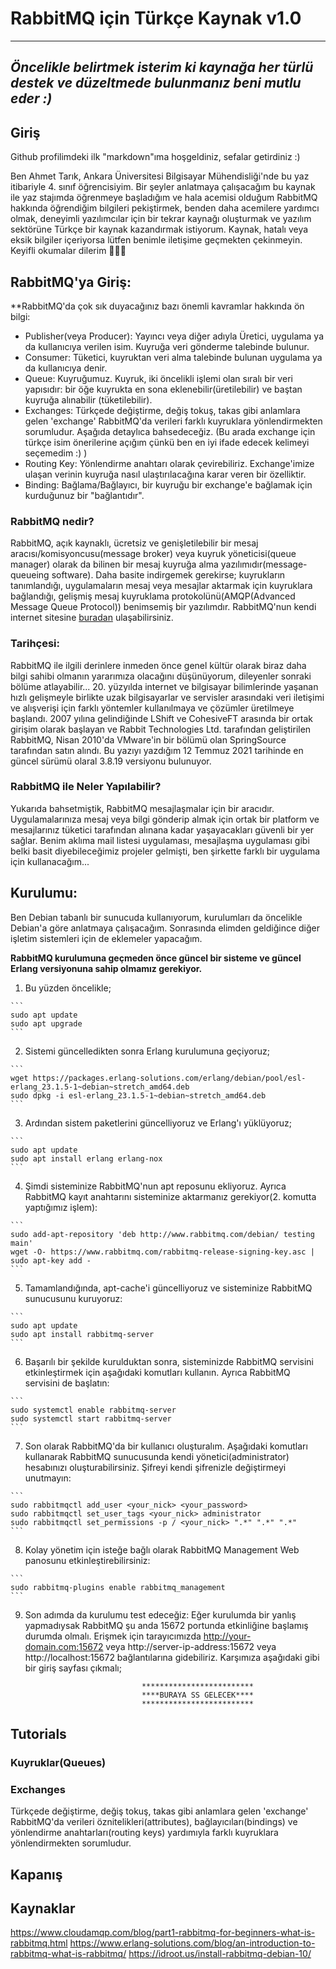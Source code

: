 # RabbitMQ için Türkçe Kaynak v1.0

-----------------------------------------------------------------------------------------------------
*Öncelikle belirtmek isterim ki kaynağa her türlü destek ve düzeltmede bulunmanız beni mutlu eder :)*
-----------------------------------------------------------------------------------------------------

## Giriş
Github profilimdeki ilk "markdown"ıma hoşgeldiniz, sefalar getirdiniz :)

Ben Ahmet Tarık, Ankara Üniversitesi Bilgisayar Mühendisliği'nde bu yaz itibariyle 4. sınıf öğrencisiyim. Bir şeyler anlatmaya çalışacağım bu kaynak ile yaz stajımda öğrenmeye başladığım ve hala acemisi olduğum RabbitMQ hakkında öğrendiğim bilgileri pekiştirmek, benden daha acemilere yardımcı olmak, deneyimli yazılımcılar için bir tekrar kaynağı oluşturmak ve yazılım sektörüne Türkçe bir kaynak kazandırmak istiyorum. Kaynak, hatalı veya eksik bilgiler içeriyorsa lütfen benimle iletişime geçmekten çekinmeyin. Keyifli okumalar dilerim 🥳🥳🥳


## RabbitMQ'ya Giriş:

**RabbitMQ'da çok sık duyacağınız bazı önemli kavramlar hakkında ön bilgi:

- Publisher(veya Producer): Yayıncı veya diğer adıyla Üretici, uygulama ya da kullanıcıya verilen isim. Kuyruğa veri gönderme talebinde bulunur.
- Consumer: Tüketici, kuyruktan veri alma talebinde bulunan uygulama ya da kullanıcıya denir. 
- Queue: Kuyruğumuz. Kuyruk, iki öncelikli işlemi olan sıralı bir veri yapısıdır: bir öğe kuyrukta en sona eklenebilir(üretilebilir) ve baştan kuyruğa alınabilir (tüketilebilir). 
- Exchanges: Türkçede değiştirme, değiş tokuş, takas gibi anlamlara gelen 'exchange' RabbitMQ'da verileri farklı kuyruklara yönlendirmekten sorumludur. Aşağıda detaylıca bahsedeceğiz. (Bu arada exchange için türkçe isim önerilerine açığım çünkü ben en iyi ifade edecek kelimeyi seçemedim :)   )
- Routing Key: Yönlendirme anahtarı olarak çevirebiliriz. Exchange'imize ulaşan verinin kuyruğa nasıl ulaştırılacağına karar veren bir özelliktir.
- Binding: Bağlama/Bağlayıcı, bir kuyruğu bir exchange'e bağlamak için kurduğunuz bir "bağlantıdır". 

### RabbitMQ nedir?

  RabbitMQ, açık kaynaklı, ücretsiz ve genişletilebilir bir mesaj aracısı/komisyoncusu(message broker) veya kuyruk yöneticisi(queue manager) olarak da bilinen bir mesaj kuyruğa alma yazılımıdır(message-queueing software). Daha basite indirgemek gerekirse; kuyrukların tanımlandığı, uygulamaların mesaj veya mesajlar aktarmak için kuyruklara bağlandığı, gelişmiş mesaj kuyruklama protokolünü(AMQP(Advanced Message Queue Protocol)) benimsemiş bir yazılımdır. RabbitMQ'nun kendi internet sitesine [buradan](https://www.rabbitmq.com/) ulaşabilirsiniz.

### Tarihçesi:
  
  RabbitMQ ile ilgili derinlere inmeden önce genel kültür olarak biraz daha bilgi sahibi olmanın yararımıza olacağını düşünüyorum, dileyenler sonraki bölüme atlayabilir... 20. yüzyılda internet ve bilgisayar bilimlerinde yaşanan hızlı gelişmeyle birlikte uzak bilgisayarlar ve servisler arasındaki veri iletişimi ve alışverişi için farklı yöntemler kullanılmaya ve çözümler üretilmeye başlandı. 2007 yılına gelindiğinde LShift ve CohesiveFT arasında bir ortak girişim olarak başlayan ve Rabbit Technologies Ltd. tarafından geliştirilen RabbitMQ, Nisan 2010'da VMware'in bir bölümü olan SpringSource tarafından satın alındı. Bu yazıyı yazdığım 12 Temmuz 2021 tarihinde en güncel sürümü olaral 3.8.19 versiyonu bulunuyor.
  
### RabbitMQ ile Neler Yapılabilir?
  Yukarıda bahsetmiştik, RabbitMQ mesajlaşmalar için bir aracıdır. Uygulamalarınıza mesaj veya bilgi gönderip almak için ortak bir platform ve mesajlarınız tüketici tarafından alınana kadar yaşayacakları güvenli bir yer sağlar. Benim aklıma mail listesi uygulaması, mesajlaşma uygulaması gibi belki basit diyebileceğimiz projeler gelmişti, ben şirkette farklı bir uygulama için kullanacağım... 

## Kurulumu:

  Ben Debian tabanlı bir sunucuda kullanıyorum, kurulumları da öncelikle Debian'a göre anlatmaya çalışacağım. Sonrasında elimden geldiğince diğer işletim sistemleri için de eklemeler yapacağım.
  
  **RabbitMQ kurulumuna geçmeden önce güncel bir sisteme ve güncel Erlang versiyonuna sahip olmamız gerekiyor.**
  1. Bu yüzden öncelikle;
 
    ```
    sudo apt update
    sudo apt upgrade
    ```
  2. Sistemi güncelledikten sonra Erlang kurulumuna geçiyoruz;
  
    ```
    wget https://packages.erlang-solutions.com/erlang/debian/pool/esl-erlang_23.1.5-1~debian~stretch_amd64.deb
    sudo dpkg -i esl-erlang_23.1.5-1~debian~stretch_amd64.deb
    ```
  3. Ardından sistem paketlerini güncelliyoruz ve Erlang'ı yüklüyoruz;
  
    ```
    sudo apt update
    sudo apt install erlang erlang-nox
    ```  
  4. Şimdi sisteminize RabbitMQ'nun apt reposunu ekliyoruz. Ayrıca RabbitMQ kayıt anahtarını sisteminize aktarmanız gerekiyor(2. komutta yaptığımız işlem):
    
    ```
    sudo add-apt-repository 'deb http://www.rabbitmq.com/debian/ testing main'
    wget -O- https://www.rabbitmq.com/rabbitmq-release-signing-key.asc | sudo apt-key add -
    ```
  5. Tamamlandığında, apt-cache'i güncelliyoruz ve sisteminize RabbitMQ sunucusunu kuruyoruz:
    
    ```
    sudo apt update
    sudo apt install rabbitmq-server
    ```
  6. Başarılı bir şekilde kurulduktan sonra, sisteminizde RabbitMQ servisini etkinleştirmek için aşağıdaki komutları kullanın. Ayrıca RabbitMQ servisini de başlatın:
    
    ```
    sudo systemctl enable rabbitmq-server
    sudo systemctl start rabbitmq-server
    ```
  7. Son olarak RabbitMQ'da bir kullanıcı oluşturalım. Aşağıdaki komutları kullanarak RabbitMQ sunucusunda kendi yönetici(administrator) hesabınızı oluşturabilirsiniz. Şifreyi kendi şifrenizle değiştirmeyi unutmayın:
    
    ```
    sudo rabbitmqctl add_user <your_nick> <your_password> 
    sudo rabbitmqctl set_user_tags <your_nick> administrator
    sudo rabbitmqctl set_permissions -p / <your_nick> ".*" ".*" ".*"
    ```
  8. Kolay yönetim için isteğe bağlı olarak RabbitMQ Management Web panosunu etkinleştirebilirsiniz:
    
    ```
    sudo rabbitmq-plugins enable rabbitmq_management
    ```
  9. Son adımda da kurulumu test edeceğiz:
    Eğer kurulumda bir yanlış yapmadıysak RabbitMQ şu anda 15672 portunda etkinliğine başlamış durumda olmalı. Erişmek için tarayıcımızda 
      http://your-domain.com:15672 veya 
      http://server-ip-address:15672 veya
      http://localhost:15672 bağlantılarına gidebiliriz. Karşımıza aşağıdaki gibi bir giriş sayfası çıkmalı;
                             
                                   *************************
                                   ****BURAYA SS GELECEK****
                                   *************************

## Tutorials
### Kuyruklar(Queues)
### Exchanges

Türkçede değiştirme, değiş tokuş, takas gibi anlamlara gelen 'exchange' RabbitMQ'da verileri öznitelikleri(attributes), bağlayıcıları(bindings) ve yönlendirme anahtarları(routing keys) yardımıyla farklı kuyruklara yönlendirmekten sorumludur.


###
## Kapanış

## Kaynaklar
https://www.cloudamqp.com/blog/part1-rabbitmq-for-beginners-what-is-rabbitmq.html
https://www.erlang-solutions.com/blog/an-introduction-to-rabbitmq-what-is-rabbitmq/
https://idroot.us/install-rabbitmq-debian-10/
